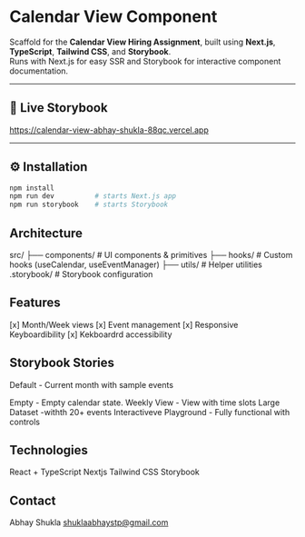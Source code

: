 # Calendar View Component

Scaffold for the **Calendar View Hiring Assignment**, built using **Next.js**, **TypeScript**, **Tailwind CSS**, and **Storybook**.  
Runs with Next.js for easy SSR and Storybook for interactive component documentation.

---

## 🔗 Live Storybook  
https://calendar-view-abhay-shukla-88qc.vercel.app

---

## ⚙️ Installation

```bash
npm install
npm run dev          # starts Next.js app
npm run storybook    # starts Storybook
```

## Architecture 

src/
  ├── components/       # UI components & primitives
  ├── hooks/            # Custom hooks (useCalendar, useEventManager)
  ├── utils/            # Helper utilities
.storybook/             # Storybook configuration


## Features

[x] Month/Week views
[x] Event management
[x] Responsive Keyboardibility
[x] Kekboardrd accessibility

## Storybook Stories

Default - Current month with sample events

Empty - Empty calendar state.                       Weekly View - View with time slots
Large Dataset -withth 20+ events
Interactiveve Playground - Fully functional with controls

## Technologies

React + TypeScript
Nextjs
Tailwind CSS
Storybook

## Contact 
Abhay Shukla 
shuklaabhaystp@gmail.com
